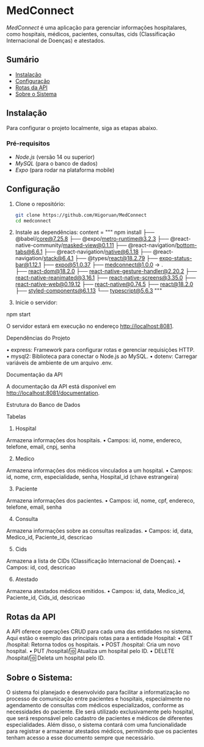 # MedConnect

*MedConnect* é uma aplicação para gerenciar informações hospitalares, como hospitais, médicos, pacientes, consultas, cids (Classificação Internacional de Doenças) e atestados.

## Sumário

- [Instalação](#instalação)
- [Configuração](#configuração)
- [Rotas da API](#rotas-da-api)
- [Sobre o Sistema](#sobre-o-sistema)


## Instalação

Para configurar o projeto localmente, siga as etapas abaixo.

### Pré-requisitos

- *Node.js* (versão 14 ou superior)
- *MySQL* (para o banco de dados)
- *Expo* (para rodar na plataforma mobile)

## Configuração

1. Clone o repositório:

   ```bash
   git clone https://github.com/Higoruan/MedConnect
   cd medconnect

2. Instale as dependências:
content = """
npm install
├── @babel/core@7.25.8
├── @expo/metro-runtime@3.2.3
├── @react-native-community/masked-view@0.1.11
├── @react-navigation/bottom-tabs@6.6.1
├── @react-navigation/native@6.1.18
├── @react-navigation/stack@6.4.1
├── @types/react@18.2.79
├── expo-status-bar@1.12.1
├── expo@51.0.37
├── medconnect@1.0.0 -> .\
├── react-dom@18.2.0
├── react-native-gesture-handler@2.20.2
├── react-native-reanimated@3.16.1
├── react-native-screens@3.35.0
├── react-native-web@0.19.12
├── react-native@0.74.5
├── react@18.2.0
├── styled-components@6.1.13
└── typescript@5.6.3
"""

 3. Inicie o servidor:

npm start

O servidor estará em execução no endereço <http://localhost:8081>.

Dependências do Projeto

 • express: Framework para configurar rotas e gerenciar requisições HTTP.
 • mysql2: Biblioteca para conectar o Node.js ao MySQL.
 • dotenv: Carregar variáveis de ambiente de um arquivo .env.
 
Documentação da API

A documentação da API está disponível em <http://localhost:8081/documentation>.

Estrutura do Banco de Dados

Tabelas

1. Hospital

Armazena informações dos hospitais.
• Campos: id, nome, endereco, telefone, email, cnpj, senha

2. Medico

Armazena informações dos médicos vinculados a um hospital.
• Campos: id, nome, crm, especialidade, senha, Hospital_id (chave estrangeira)

3. Paciente

Armazena informações dos pacientes.
 • Campos: id, nome, cpf, endereco, telefone, email, senha

4. Consulta

Armazena informações sobre as consultas realizadas.
 • Campos: id, data, Medico_id, Paciente_id, descricao

5. Cids

Armazena a lista de CIDs (Classificação Internacional de Doenças).
 • Campos: id, cod, descricao

6. Atestado

Armazena atestados médicos emitidos.
 • Campos: id, data, Medico_id, Paciente_id, Cids_id, descricao

## Rotas da API

A API oferece operações CRUD para cada uma das entidades no sistema. Aqui estão o exemplo das principais rotas para a entidade Hospital:
 • GET /hospital: Retorna todos os hospitais.
 • POST /hospital: Cria um novo hospital.
 • PUT /hospital/:id: Atualiza um hospital pelo ID.
 • DELETE /hospital/:id: Deleta um hospital pelo ID.

## Sobre o Sistema:

O sistema foi planejado e desenvolvido para facilitar a informatização no processo de comunicação entre pacientes e hospitais, especialmente no agendamento de consultas com médicos especializados, conforme as necessidades do paciente. Ele será utilizado exclusivamente pelo hospital, que será responsável pelo cadastro de pacientes e médicos de diferentes especialidades. Além disso, o sistema contará com uma funcionalidade para registrar e armazenar atestados médicos, permitindo que os pacientes tenham acesso a esse documento sempre que necessário.
